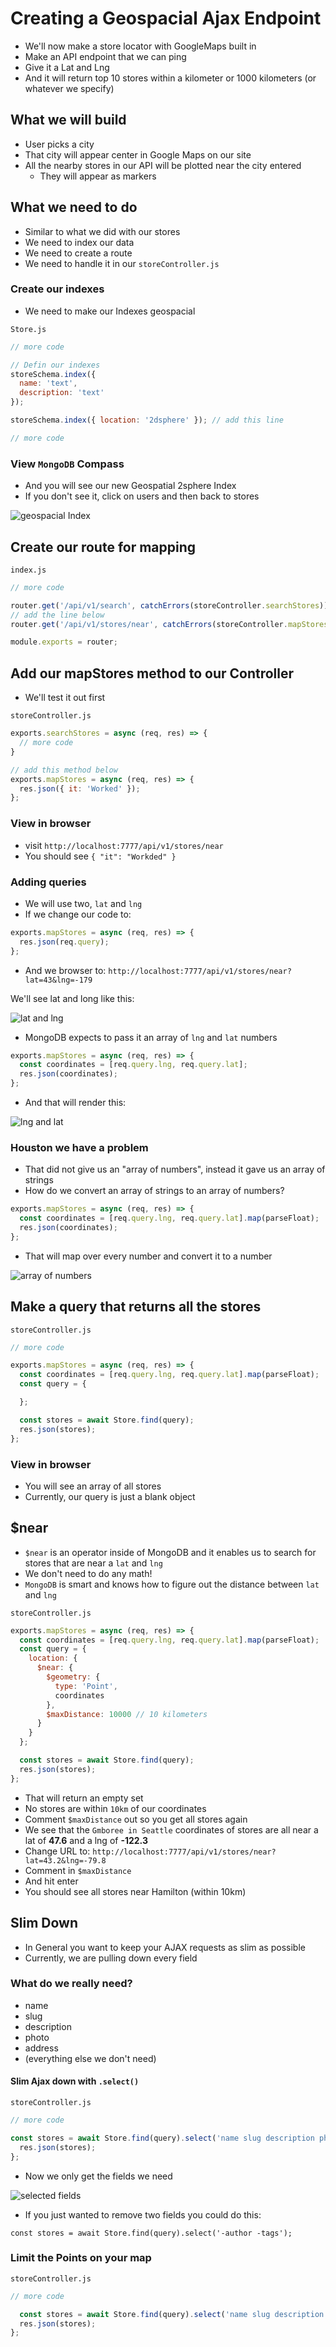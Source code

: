 # Creating a Geospacial Ajax Endpoint
* We'll now make a store locator with GoogleMaps built in
* Make an API endpoint that we can ping
* Give it a Lat and Lng
* And it will return top 10 stores within a kilometer or 1000 kilometers (or whatever we specify)

## What we will build
* User picks a city
* That city will appear center in Google Maps on our site
* All the nearby stores in our API will be plotted near the city entered
    - They will appear as markers

## What we need to do
* Similar to what we did with our stores
* We need to index our data
* We need to create a route
* We need to handle it in our `storeController.js`

### Create our indexes
* We need to make our Indexes geospacial

`Store.js`

```js
// more code

// Defin our indexes
storeSchema.index({
  name: 'text',
  description: 'text'
});

storeSchema.index({ location: '2dsphere' }); // add this line

// more code
```

### View `MongoDB` Compass
* And you will see our new Geospatial 2sphere Index
* If you don't see it, click on users and then back to stores

![geospacial Index](https://i.imgur.com/jWtKaQn.png)

## Create our route for mapping
`index.js`

```js
// more code

router.get('/api/v1/search', catchErrors(storeController.searchStores));
// add the line below
router.get('/api/v1/stores/near', catchErrors(storeController.mapStores));

module.exports = router;
```

## Add our mapStores method to our Controller
* We'll test it out first

`storeController.js`

```js
exports.searchStores = async (req, res) => {
  // more code
}

// add this method below
exports.mapStores = async (req, res) => {
  res.json({ it: 'Worked' });
};
```

### View in browser
* visit `http://localhost:7777/api/v1/stores/near`
* You should see `{ "it": "Workded" }`

### Adding queries
* We will use two, `lat` and `lng`
* If we change our code to:

```js
exports.mapStores = async (req, res) => {
  res.json(req.query);
};
```

* And we browser to: `http://localhost:7777/api/v1/stores/near?lat=43&lng=-179`

We'll see lat and long like this:

![lat and lng](https://i.imgur.com/MnNG59v.png)

* MongoDB expects to pass it an array of `lng` and `lat` numbers

```js
exports.mapStores = async (req, res) => {
  const coordinates = [req.query.lng, req.query.lat];
  res.json(coordinates);
};
```

* And that will render this:

![lng and lat](https://i.imgur.com/6Uu8nwi.png)

### Houston we have a problem
* That did not give us an "array of numbers", instead it gave us an array of strings
* How do we convert an array of strings to an array of numbers?

```js
exports.mapStores = async (req, res) => {
  const coordinates = [req.query.lng, req.query.lat].map(parseFloat);
  res.json(coordinates);
};
```

* That will map over every number and convert it to a number

![array of numbers](https://i.imgur.com/6b3hUMk.png)

## Make a query that returns all the stores
`storeController.js`

```js
// more code

exports.mapStores = async (req, res) => {
  const coordinates = [req.query.lng, req.query.lat].map(parseFloat);
  const query = {

  };

  const stores = await Store.find(query);
  res.json(stores);
};
```

### View in browser
* You will see an array of all stores
* Currently, our query is just a blank object

## $near
* `$near` is an operator inside of MongoDB and it enables us to search for stores that are near a `lat` and `lng`
* We don't need to do any math!
* `MongoDB` is smart and knows how to figure out the distance between `lat` and `lng`

`storeController.js`

```js
exports.mapStores = async (req, res) => {
  const coordinates = [req.query.lng, req.query.lat].map(parseFloat);
  const query = {
    location: {
      $near: {
        $geometry: {
          type: 'Point',
          coordinates
        },
        $maxDistance: 10000 // 10 kilometers
      }
    }
  };

  const stores = await Store.find(query);
  res.json(stores);
};
```

* That will return an empty set
* No stores are within `10km` of our coordinates
* Comment `$maxDistance` out so you get all stores again
* We see that the `Gmboree in Seattle` coordinates of stores are all near a lat of **47.6** and a lng of **-122.3**
* Change URL to: `http://localhost:7777/api/v1/stores/near?lat=43.2&lng=-79.8`
* Comment in `$maxDistance`
* And hit enter
* You should see all stores near Hamilton (within 10km)

## Slim Down
* In General you want to keep your AJAX requests as slim as possible
* Currently, we are pulling down every field

### What do we really need?
* name
* slug
* description
* photo
* address
* (everything else we don't need)

#### Slim Ajax down with `.select()`
`storeController.js`

```js
// more code

const stores = await Store.find(query).select('name slug description photo address'); // add this line
  res.json(stores);
};
```

* Now we only get the fields we need

![selected fields](https://i.imgur.com/PKrG0yq.png)

* If you just wanted to remove two fields you could do this:

`const stores = await Store.find(query).select('-author -tags');`

### Limit the Points on your map
`storeController.js`

```js
// more code

  const stores = await Store.find(query).select('name slug description photo address').limit(10);
  res.json(stores);
};
```

